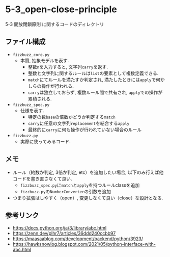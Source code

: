 # 5-3_open-close-principle
5-3 開放閉鎖原則 に関するコードのディレクトリ
## ファイル構成
- `fizzbuzz_core.py`
    - 本質, 抽象モデルを表す.
        - 整数`n`を入力すると, 文字列`carry`を返す.
        - 整数と文字列に関するルールは`list`の要素として複数定義できる.
        - `match`にてルールを満たすか判定され, 満たしたときには`apply`で何かしらの操作が行われる.
        - `carry`は独立しておらず, 複数ルール間で共有され, `apply`での操作が累積される.
- `fizzbuzz_spec.py`
    - 仕様を表す.
        - 特定の数`base`の倍数かどうか判定する`match`
        - `carry`に任意の文字列`replacement`を結合する`apply`
        - 最終的に`carry`に何も操作が行われていない場合のルール
- `fizzbuzz.py`
    - 実際に使ってみるコード.
## メモ
- ルール（約数か判定, 3倍か判定, etc）を追加したい場合, 以下のみ行えば他コードを書き直さなくて良い.
    - `fizzbuzz_spec.py`に`match`と`apply`を持つルールclassを追加
    - `fizzbuzz.py`の`NumberConverter`の引数を追加
- つまり拡張はしやすく（open）, 変更しなくて良い（close）な設計となる.
## 参考リンク
- https://docs.python.org/ja/3/library/abc.html
- https://zenn.dev/plhr7/articles/36ddd240ccbb97
- https://maasaablog.com/development/backend/python/3923/
- https://hawksnowlog.blogspot.com/2021/05/python-interface-with-abc.html